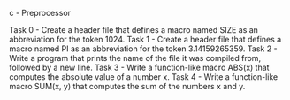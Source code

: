 c - Preprocessor

Task 0 - Create a header file that defines a macro named SIZE as an abbreviation for the token 1024.
Task 1 - Create a header file that defines a macro named PI as an abbreviation for the token 3.14159265359.
Task 2 - Write a program that prints the name of the file it was compiled from, followed by a new line.
Task 3 - Write a function-like macro ABS(x) that computes the absolute value of a number x.
Task 4 - Write a function-like macro SUM(x, y) that computes the sum of the numbers x and y.
